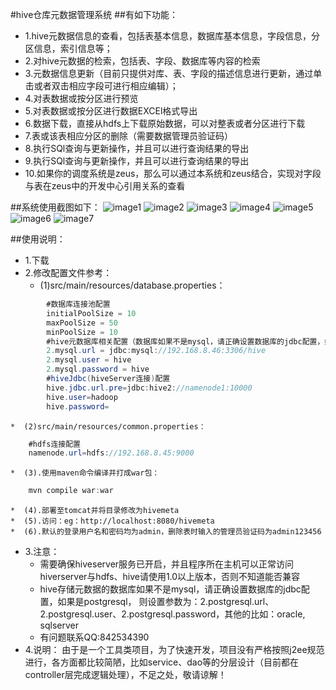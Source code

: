 #hive仓库元数据管理系统
##有如下功能：
*   1.hive元数据信息的查看，包括表基本信息，数据库基本信息，字段信息，分区信息，索引信息等；
*   2.对hive元数据的检索，包括表、字段、数据库等内容的检索
*   3.元数据信息更新（目前只提供对库、表、字段的描述信息进行更新，通过单击或者双击相应字段可进行相应编辑）；
*   4.对表数据或按分区进行预览
*   5.对表数据或按分区进行数据EXCEl格式导出
*   6.数据下载，直接从hdfs上下载原始数据，可以对整表或者分区进行下载
*   7.表或该表相应分区的删除（需要数据管理员验证码）
*   8.执行SQl查询与更新操作，并且可以进行查询结果的导出
*   9.执行SQl查询与更新操作，并且可以进行查询结果的导出
*   10.如果你的调度系统是zeus，那么可以通过本系统和zeus结合，实现对字段与表在zeus中的开发中心引用关系的查看

##系统使用截图如下：
![image1](https://github.com/cnfire/hiveMetaMgr/blob/master/src/main/webapp/doc/1.jpg)
![image2](https://github.com/cnfire/hiveMetaMgr/blob/master/src/main/webapp/doc/2.jpg)
![image3](https://github.com/cnfire/hiveMetaMgr/blob/master/src/main/webapp/doc/3.jpg)
![image4](https://github.com/cnfire/hiveMetaMgr/blob/master/src/main/webapp/doc/4.jpg)
![image5](https://github.com/cnfire/hiveMetaMgr/blob/master/src/main/webapp/doc/5.jpg)
![image6](https://github.com/cnfire/hiveMetaMgr/blob/master/src/main/webapp/doc/6.jpg)
![image7](https://github.com/cnfire/hiveMetaMgr/blob/master/src/main/webapp/doc/7.jpg)

##使用说明：
*   1.下载
*   2.修改配置文件参考：
    *  (1)src/main/resources/database.properties：
```Java
        #数据库连接池配置
        initialPoolSize = 10
        maxPoolSize = 50
        minPoolSize = 10
        #hive元数据库相关配置（数据库如果不是mysql，请正确设置数据库的jdbc配置，如果是postgresql，则设置参数为：2.postgresql.url、2.postgresql.user、2.postgresql.password，其他的比如：oracle, sqlserver）
        2.mysql.url = jdbc:mysql://192.168.8.46:3306/hive
        2.mysql.user = hive
        2.mysql.password = hive
        #hiveJdbc(hiveServer连接)配置
        hive.jdbc.url.pre=jdbc:hive2://namenode1:10000
        hive.user=hadoop
        hive.password=
```

    *  (2)src/main/resources/common.properties：
```Java
    #hdfs连接配置
    namenode.url=hdfs://192.168.8.45:9000
```

    *  (3).使用maven命令编译并打成war包：
```Java
    mvn compile war:war
```

    *  (4).部署至tomcat并将目录修改为hivemeta
    *  (5).访问：eg：http://localhost:8080/hivemeta
    *  (6).默认的登录用户名和密码均为admin，删除表时输入的管理员验证码为admin123456

*  3.注意：
    *  需要确保hiveserver服务已开启，并且程序所在主机可以正常访问hiverserver与hdfs、hive请使用1.0以上版本，否则不知道能否兼容
    *  hive存储元数据的数据库如果不是mysql，请正确设置数据库的jdbc配置，如果是postgresql，
        则设置参数为：2.postgresql.url、2.postgresql.user、2.postgresql.password，其他的比如：oracle, sqlserver
    *  有问题联系QQ:842534390
*  4.说明：
    由于是一个工具类项目，为了快速开发，项目没有严格按照j2ee规范进行，各方面都比较简陋，比如service、dao等的分层设计（目前都在controller层完成逻辑处理），不足之处，敬请谅解！




